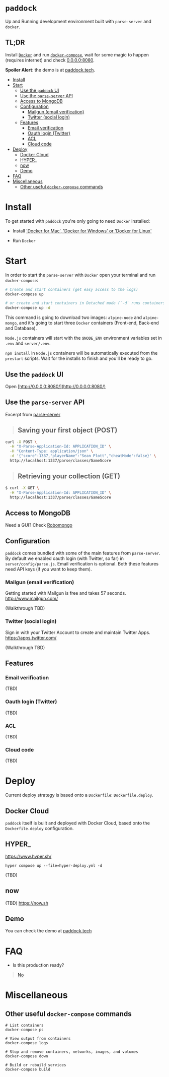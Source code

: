 # `paddock`
Up and Running development environment built with `parse-server` and `docker`.

## TL;DR
Install [`Docker`](#install) and run [`docker-compose`](#start), wait for some magic to happen (requires internet) and check [0.0.0.0:8080](http://0.0.0.0:8080/).

**Spoiler Alert**: the demo is at [paddock.tech](http://paddock.tech/).

<!-- START doctoc generated TOC please keep comment here to allow auto update -->
<!-- DON'T EDIT THIS SECTION, INSTEAD RE-RUN doctoc TO UPDATE -->


- [Install](#install)
- [Start](#start)
  - [Use the `paddock` UI](#use-the-paddock-ui)
  - [Use the `parse-server` API](#use-the-parse-server-api)
  - [Access to MongoDB](#access-to-mongodb)
  - [Configuration](#configuration)
    - [Mailgun (email verification)](#mailgun-email-verification)
    - [Twitter (social login)](#twitter-social-login)
  - [Features](#features)
    - [Email verification](#email-verification)
    - [Oauth login (Twitter)](#oauth-login-twitter)
    - [ACL](#acl)
    - [Cloud code](#cloud-code)
- [Deploy](#deploy)
  - [Docker Cloud](#docker-cloud)
  - [HYPER_](#hyper_)
  - [now](#now)
  - [Demo](#demo)
- [FAQ](#faq)
- [Miscellaneous](#miscellaneous)
  - [Other useful `docker-compose` commands](#other-useful-docker-compose-commands)

<!-- END doctoc generated TOC please keep comment here to allow auto update -->

# Install

To get started with `paddock` you're only going to need `Docker` installed:

- Install ['Docker for Mac', 'Docker for Windows' or 'Docker for Linux'](https://docs.docker.com/)

- Run `Docker`

# Start

In order to start the `parse-server` with `Docker` open your terminal and run `docker-compose`:

```bash
# Create and start containers (get easy access to the logs)
docker-compose up

# or create and start containers in Detached mode (`-d` runs containers in the background)
docker-compose up -d
```

This command is going to download two images: `alpine-node` and `alpine-mongo`, and it's going to start three `Docker` containers (Front-end, Back-end and Database).

`Node.js` containers will start with the `$NODE_ENV` environment variables set in `.env` and `server/.env`.

`npm install` in `Node.js` containers will be automatically executed from the `prestart` scripts. Wait for the installs to finish and you'll be ready to go.

## Use the `paddock` UI

Open [http://0.0.0.0:8080/](http://0.0.0.0:8080/)

## Use the `parse-server` API

Excerpt from [parse-server](https://github.com/ParsePlatform/parse-server#saving-your-first-object)

> ## Saving your first object (POST)
>
```bash
curl -X POST \
  -H "X-Parse-Application-Id: APPLICATION_ID" \
  -H "Content-Type: application/json" \
  -d '{"score":1337,"playerName":"Sean Plott","cheatMode":false}' \
  http://localhost:1337/parse/classes/GameScore
```
> ## Retrieving your collection (GET)
>
```bash
$ curl -X GET \
  -H "X-Parse-Application-Id: APPLICATION_ID" \
  http://localhost:1337/parse/classes/GameScore
```

## Access to MongoDB

Need a GUI? Check [Robomongo](https://robomongo.org/)

## Configuration

`paddock` comes bundled with some of the main features from `parse-server`.
By default we enabled oauth login (with Twitter, so far) in `server/config/parse.js`. Email verification is optional.
Both these features need API keys (if you want to keep them).

### Mailgun (email verification)

Getting started with Mailgun is free and takes 57 seconds.
http://www.mailgun.com/

(Walkthrough TBD)

### Twitter (social login)

Sign in with your Twitter Account to create and maintain Twitter Apps.
https://apps.twitter.com/

(Walkthrough TBD)

## Features

### Email verification
(TBD)

### Oauth login (Twitter)
(TBD)

### ACL
(TBD)

### Cloud code
(TBD)

# Deploy

Current deploy strategy is based onto a `Dockerfile`: `Dockerfile.deploy`.

## Docker Cloud

`paddock` itself is built and deployed with Docker Cloud, based onto the `Dockerfile.deploy` configuration.

## HYPER_
https://www.hyper.sh/

`hyper compose up --file=hyper-deploy.yml -d`

(TBD)

## now
(TBD)
https://now.sh

## Demo
You can check the demo at [paddock.tech](http://paddock.tech/)

# FAQ

* Is this production ready?

> [No](https://memegenerator.net/instance/31056298)

# Miscellaneous

## Other useful `docker-compose` commands

```
# List containers
docker-compose ps
```

```
# View output from containers
docker-compose logs
```

```
# Stop and remove containers, networks, images, and volumes
docker-compose down
```

```
# Build or rebuild services
docker-compose build
```
